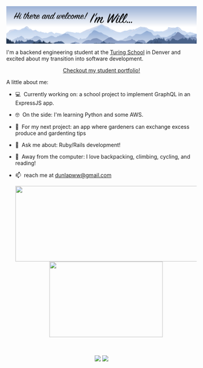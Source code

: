 <img align="center" src="https://github.com/dunlapww/dunlapww/blob/main/icons/small_will_mtn.png" width="1000"/>

I'm a backend engineering student at the [Turing School](https://turing.io/) in Denver and excited about my transition into software development.  

<div align="center">
<a font-size="60" href="https://alumni.turing.io/alumni/will-dunlap">Checkout my student portfolio!</a>
</div>

A little about me:
- 💻 &nbsp;Currently working on: a school project to implement GraphQL in an ExpressJS app.
- 🤓  &nbsp;On the side: I'm learning Python and some AWS.
- 🤔  &nbsp;For my next project: an app where gardeners can exchange excess produce and gardenting tips
- 💬  &nbsp;Ask me about: Ruby/Rails development!
- 🧗  &nbsp;Away from the computer: I love backpacking, climbing, cycling, and reading!
- 📫  &nbsp;reach me at dunlapww@gmail.com

  
  <div align="center">
    <a href="https://github.com/dunlapww/github-readme-stats">
      <img align="center" src="https://github-readme-stats.vercel.app/api?username=dunlapww&show_icons=true&theme=prussian" height="200" width="500"/>
    </a>
    <a href="https://github.com/dunlapww/github-readme-stats">
      <img align="center" src="https://github-readme-stats.vercel.app/api/top-langs/?username=dunlapww&theme=prussian" height="200" width="300"/>
    </a>
  </div>
  <br>
  <br>

<p id="socialIcons" align="center">
    <a href="https://www.linkedin.com/in/willwdunlap/" alt="LinkedIn">
        <img src="https://img.shields.io/badge/-LinkedIn-blue?style=flat-square&logo=linkedin" /></a>
    <a href="https://www.codewars.com/users/dunlapww" alt="Codewars">
        <img src="https://www.codewars.com/users/dunlapww/badges/micro" /></a> 
</p>

